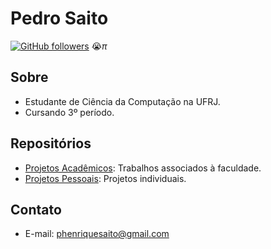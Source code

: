 # Pedro Saito

[![GitHub followers](https://img.shields.io/github/followers/saitoi?style=social)](https://github.com/saitoi) 😭$\pi$

## Sobre

- Estudante de Ciência da Computação na UFRJ.
- Cursando 3º período.

## Repositórios

- [Projetos Acadêmicos](https://github.com/saitoi/Faculdade.git): Trabalhos associados à faculdade.
- [Projetos Pessoais](https://github.com/saitoi/Pessoal.git): Projetos individuais.

## Contato

- E-mail: phenriquesaito@gmail.com
